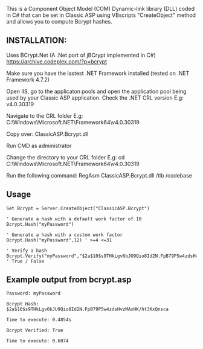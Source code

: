 This is a Component Object Model (COM) Dynamic-link library (DLL) coded in C# that can be set in Classic ASP using VBscripts "CreateObject" method and allows you to compute Bcrypt hashes.

## INSTALLATION:
Uses BCrypt.Net (A .Net port of jBCrypt implemented in C#)
https://archive.codeplex.com/?p=bcrypt

Make sure you have the lastest .NET Framework installed (tested on .NET Framework 4.7.2)
	
Open IIS, go to the applicaton pools and open the application pool being used by your 
Classic ASP application. Check the .NET CRL version
E.g: v4.0.30319
	
Navigate to the CRL folder
E.g: C:\Windows\Microsoft.NET\Framework64\v4.0.30319
	
Copy over: ClassicASP.Bcrypt.dll
	
Run CMD as administrator

Change the directory to your CRL folder
E.g: cd C:\Windows\Microsoft.NET\Framework64\v4.0.30319
	
Run the following command: RegAsm ClassicASP.Bcrypt.dll /tlb /codebase

## Usage

	Set Bcrypt = Server.CreateObject("ClassicASP.Bcrypt")
	
	' Generate a hash with a default work factor of 10
	Bcrypt.Hash("myPassword")
	
	' Generate a hash with a custom work factor
	Bcrypt.Hash("myPassword",12) ' >=4 <=31
	
	' Verify a hash
	Bcrypt.Verify("myPassword","$2a$10$s9THkLgv6bJU9Qio8Id2N.FpB79P5w4zdsHvzMAxHK/ht3KxQnsca") ' True / False

## Example output from bcrypt.asp

	Password: myPassword
	
	Bcrypt Hash: $2a$10$s9THkLgv6bJU9Qio8Id2N.FpB79P5w4zdsHvzMAxHK/ht3KxQnsca

	Time to execute: 0.4854s

	Bcrypt Verified: True

	Time to execute: 0.6074
